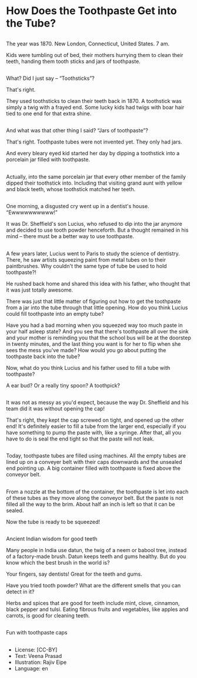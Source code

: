 # How Does the Toothpaste Get into the Tube?

##
The year was 1870. New London, Connecticut, United States. 7 am.

Kids were tumbling out of bed, their mothers hurrying them to clean their teeth, handing them tooth sticks and jars of toothpaste.

##
What? Did I just say – “Toothsticks”?

That's right.

They used toothsticks to clean their teeth back in 1870. A toothstick was simply a twig with a frayed end. Some lucky kids had twigs with boar hair tied to one end for that extra shine.

##
And what was that other thing I said? “Jars of toothpaste”?

That's right. Toothpaste tubes were not invented yet. They only had jars.

And every bleary eyed kid started her day by dipping a toothstick into a porcelain jar filled with toothpaste.

##
Actually, into the same porcelain jar that every other member of the family dipped their toothstick into. Including that visiting grand aunt with yellow and black teeth, whose toothstick matched her teeth.

##
One morning, a disgusted cry went up in a dentist's house. “Ewwwwwwwwww!”

It was Dr. Sheffield's son Lucius, who refused to dip into the jar anymore and decided to use tooth powder henceforth. But a thought remained in his mind – there must be a better way to use toothpaste.

##
A few years later, Lucius went to Paris to study the science of dentistry. There, he saw artists squeezing paint from metal tubes on to their paintbrushes. Why couldn't the same type of tube be used to hold toothpaste?!

He rushed back home and shared this idea with his father, who thought that it was just totally awesome.

There was just that little matter of figuring out how to get the toothpaste from a jar into the tube through that little opening. How do you think Lucius could fill toothpaste into an empty tube?

Have you had a bad morning when you squeezed way too much paste in your half asleep state? And you see that there's toothpaste all over the sink and your mother is reminding you that the school bus will be at the doorstep in twenty minutes, and the last thing you want is for her to flip when she sees the mess you've made? How would you go about putting the toothpaste back into the tube?

Now, what do you think Lucius and his father used to fill a tube with toothpaste?

A ear bud? Or a really tiny spoon? A toothpick?

##
It was not as messy as you'd expect, because the way Dr. Sheffield and his team did it was without opening the cap!

That's right, they kept the cap screwed on tight, and opened up the other end! It's definitely easier to fill a tube from the larger end, especially if you have something to pump the paste with, like a syringe. After that, all you have to do is seal the end tight so that the paste will not leak.

##
Today, toothpaste tubes are filled using machines. All the empty tubes are lined up on a conveyer belt with their caps downwards and the unsealed end pointing up. A big container filled with toothpaste is fixed above the conveyor belt.

##
From a nozzle at the bottom of the container, the toothpaste is let into each of these tubes as they move along the conveyor belt. But the paste is not filled all the way to the brim. About half an inch is left so that it can be sealed.

Now the tube is ready to be squeezed!

##
Ancient Indian wisdom for good teeth

Many people in India use datun, the twig of a neem or babool tree, instead of a factory-made brush. Datun keeps teeth and gums healthy. But do you know which the best brush in the world is?

Your fingers, say dentists! Great for the teeth and gums.

Have you tried tooth powder? What are the different smells that you can detect in it?

Herbs and spices that are good for teeth include mint, clove, cinnamon, black pepper and tulsi. Eating fibrous fruits and vegetables, like apples and carrots, is good for cleaning teeth.

##
Fun with toothpaste caps

##
* License: [CC-BY]
* Text: Veena Prasad
* Illustration: Rajiv Eipe
* Language: en
